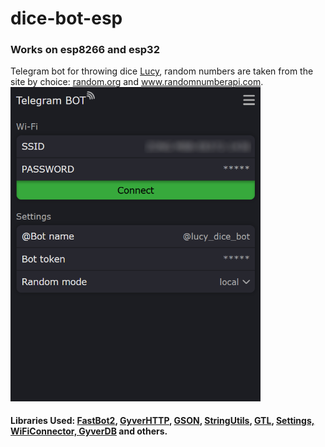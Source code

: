 # dice-bot-esp
### Works on esp8266 and esp32
Telegram bot for throwing dice <a href="https://t.me/lucy_dice_bot">Lucy</a>, random numbers are taken from the site by choice: <a href="https://random.org">random.org</a> and <a href="https://www.randomnumberapi.com">www.randomnumberapi.com</a>.
<img src="https://github.com/boy4ik7/dice-bot-esp/blob/main/web_screen.png?raw=true" width="400">
#### Libraries Used: <a href="https://github.com/GyverLibs/FastBot2">FastBot2</a>, <a href="https://github.com/GyverLibs/GyverHTTP">GyverHTTP</a>, <a href="https://github.com/GyverLibs/GSON">GSON</a>, <a href="https://github.com/GyverLibs/StringUtils">StringUtils</a>, <a href="https://github.com/GyverLibs/GTL">GTL</a>, <a href="https://github.com/GyverLibs/Settings">Settings, <a href="https://github.com/GyverLibs/WiFiConnector">WiFiConnector, <a href="https://github.com/GyverLibs/GyverDB">GyverDB</a> and others.

